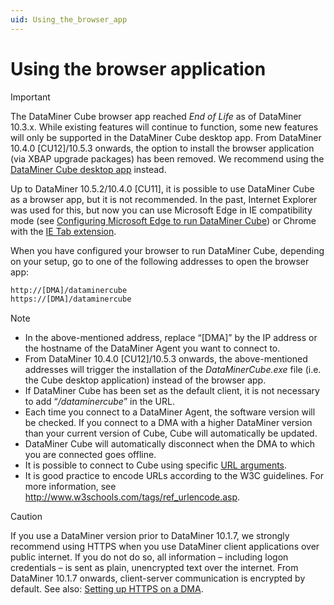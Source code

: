 ```yaml
---
uid: Using_the_browser_app
---
```


# Using the browser application

> [!IMPORTANT]
> The DataMiner Cube browser app reached *End of Life* as of DataMiner 10.3.x. While existing features will continue to function, some new features will only be supported in the DataMiner Cube desktop app. From DataMiner 10.4.0 [CU12]/10.5.3 onwards<!--RN 41873 + 41844-->, the option to install the browser application (via XBAP upgrade packages) has been removed. We recommend using the [DataMiner Cube desktop app](xref:Using_the_desktop_app) instead.

Up to DataMiner 10.5.2/10.4.0 [CU11]<!--RN 41844-->, it is possible to use DataMiner Cube as a browser app, but it is not recommended. In the past, Internet Explorer was used for this, but now you can use Microsoft Edge in IE compatibility mode (see [Configuring Microsoft Edge to run DataMiner Cube](xref:Configuring_Microsoft_edge_to_run_Cube)) or Chrome with the [IE Tab extension](https://chrome.google.com/webstore/detail/ie-tab/hehijbfgiekmjfkfjpbkbammjbdenadd).

When you have configured your browser to run DataMiner Cube, depending on your setup, go to one of the following addresses to open the browser app:

```txt
http://[DMA]/dataminercube
https://[DMA]/dataminercube
```

> [!NOTE]
>
> - In the above-mentioned address, replace “\[DMA\]” by the IP address or the hostname of the DataMiner Agent you want to connect to.
> - From DataMiner 10.4.0 [CU12]/10.5.3 onwards<!--RN 41844-->, the above-mentioned addresses will trigger the installation of the *DataMinerCube.exe* file (i.e. the Cube desktop application) instead of the browser app.
> - If DataMiner Cube has been set as the default client, it is not necessary to add “*/dataminercube*” in the URL.
> - Each time you connect to a DataMiner Agent, the software version will be checked. If you connect to a DMA with a higher DataMiner version than your current version of Cube, Cube will automatically be updated.
> - DataMiner Cube will automatically disconnect when the DMA to which you are connected goes offline.
> - It is possible to connect to Cube using specific [URL arguments](xref:Options_for_opening_DataMiner_Cube).
> - It is good practice to encode URLs according to the W3C guidelines. For more information, see <http://www.w3schools.com/tags/ref_urlencode.asp>.

> [!CAUTION]
> If you use a DataMiner version prior to DataMiner 10.1.7, we strongly recommend using HTTPS when you use DataMiner client applications over public internet. If you do not do so, all information – including logon credentials – is sent as plain, unencrypted text over the internet. From DataMiner 10.1.7 onwards, client-server communication is encrypted by default. See also: [Setting up HTTPS on a DMA](xref:Setting_up_HTTPS_on_a_DMA).
